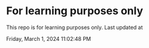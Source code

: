 # For learning purposes only
This repo is for learning purposes only.
Last updated at

Friday, March 1, 2024 11:02:48 PM

